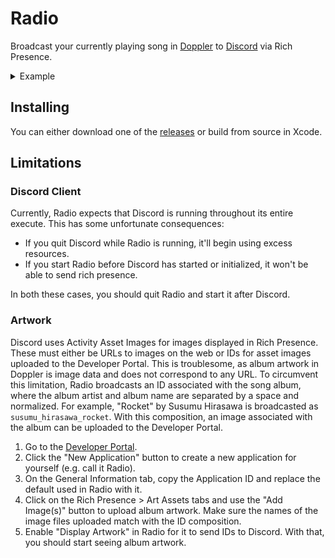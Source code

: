 # Radio

Broadcast your currently playing song in [Doppler](https://brushedtype.co/doppler/) to [Discord](https://discord.com/) via Rich Presence.

<details>
  <summary>Example</summary>
  
  <img src="Documentation/example.png">
</details>

## Installing

You can either download one of the [releases](https://github.com/KyleErhabor/Radio/releases) or build from source in Xcode.

## Limitations

### Discord Client

Currently, Radio expects that Discord is running throughout its entire execute. This has some unfortunate consequences:
- If you quit Discord while Radio is running, it'll begin using excess resources.
- If you start Radio before Discord has started or initialized, it won't be able to send rich presence.

In both these cases, you should quit Radio and start it after Discord.

### Artwork

Discord uses Activity Asset Images for images displayed in Rich Presence. These must either be URLs to images on the web or IDs for asset images uploaded to the Developer Portal. This is troublesome, as album artwork in Doppler is image data and does not correspond to any URL. To circumvent this limitation, Radio broadcasts an ID associated with the song album, where the album artist and album name are separated by a space and normalized. For example, "Rocket" by Susumu Hirasawa is broadcasted as `susumu_hirasawa_rocket`. With this composition, an image associated with the album can be uploaded to the Developer Portal.
1. Go to the [Developer Portal](https://discord.com/developers/applications).
2. Click the "New Application" button to create a new application for yourself (e.g. call it Radio).
3. On the General Information tab, copy the Application ID and replace the default used in Radio with it.
4. Click on the Rich Presence > Art Assets tabs and use the "Add Image(s)" button to upload album artwork. Make sure the names of the image files uploaded match with the ID composition.
5. Enable "Display Artwork" in Radio for it to send IDs to Discord. With that, you should start seeing album artwork. 
